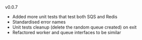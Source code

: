 v0.0.7
- Added more unit tests that test both SQS and Redis
- Standardised error names
- Unit tests cleanup (delete the random queue created) on exit
- Refactored worker and queue interfaces to be similar